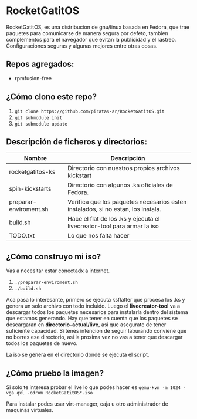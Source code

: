 RocketGatitOS
============

RocketGatitOS, es una distribucion de gnu/linux basada en Fedora, que trae
paquetes para comunicarse de manera segura por defeto, tambien complementos para
el navegador que evitan la publicidad y el rastreo. Configuraciones seguras
y algunas mejores entre otras cosas.

Repos agregados:
-------------
* rpmfusion-free


¿Cómo clono este repo?
----------------------
1. `git clone https://github.com/piratas-ar/RocketGatitOS.git`
1. `git submodule init`
1. `git submodule update`


Descripción de ficheros y directorios:
-----------------

Nombre | Descripción
-------|-----------
rocketgatitos-ks | Directorio con nuestros propios archivos kickstart
spin-kickstarts | Directorio con algunos .ks oficiales de Fedora.
preparar-enviroment.sh | Verifica que los paquetes necesarios esten instalados, si no estan, los instala.
build.sh | Hace el flat de los .ks y ejecuta el livecreator-tool para armar la iso
TODO.txt | Lo que nos falta hacer


¿Cómo construyo mi iso?
-----------------
Vas a necesitar estar conectadx a internet.

1. `./preparar-enviroment.sh`
1. `./build.sh`

Aca pasa lo interesante, primero se ejecuta ksflatter que procesa los .ks
y genera un solo archivo con todo incluido.
Luego el __livecreator-tool__ va a descargar todos los paquetes necesarios para
instalarla dentro del sistema que estamos generando. Hay que tener en cuenta que
los paquetes se descargaran en __directorio-actual/live__, así que asegurate de tener
suficiente capacidad.
Si tenes intencion de seguir laburando conviene que no borres ese directorio, asi la proxima vez no vas a tener que descargar todos los paquetes de nuevo.

La iso se genera en el directorio donde se ejecuta el script.


¿Cómo pruebo la imagen?
-----------------------

Si solo te interesa probar el live lo que podes hacer es
`qemu-kvm -m 1024 -vga qxl -cdrom RocketGatitOS*.iso`

Para instalar podes usar virt-manager, caja u otro administrador de maquinas virtuales.
